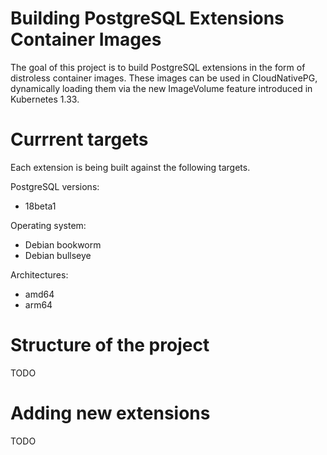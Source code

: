 # Building PostgreSQL Extensions Container Images

The goal of this project is to build PostgreSQL extensions in the form of
distroless container images. These images can be used in CloudNativePG,
dynamically loading them via the new ImageVolume feature introduced in
Kubernetes 1.33.

# Currrent targets

Each extension is being built against the following targets.

PostgreSQL versions:
- 18beta1

Operating system:
- Debian bookworm
- Debian bullseye

Architectures:
- amd64
- arm64

# Structure of the project

TODO

# Adding new extensions

TODO
